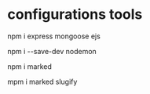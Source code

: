 # configurations tools

npm i express mongoose ejs

npm i --save-dev nodemon

npm i marked

mpm i marked slugify


